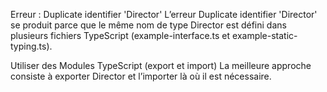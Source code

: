 
Erreur : Duplicate identifier 'Director'
L’erreur Duplicate identifier 'Director' se produit parce que le même nom de type Director est défini dans plusieurs fichiers TypeScript (example-interface.ts et example-static-typing.ts).


Utiliser des Modules TypeScript (export et import)
La meilleure approche consiste à exporter Director et l’importer là où il est nécessaire.